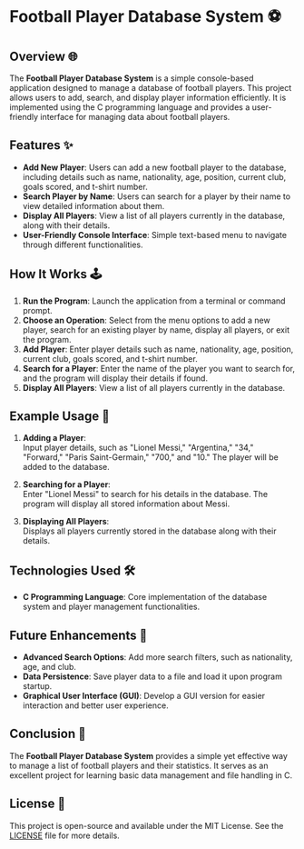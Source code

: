 # Football Player Database System ⚽

## Overview 🌐

The **Football Player Database System** is a simple console-based application designed to manage a database of football players. This project allows users to add, search, and display player information efficiently. It is implemented using the C programming language and provides a user-friendly interface for managing data about football players.

## Features ✨

- **Add New Player**: Users can add a new football player to the database, including details such as name, nationality, age, position, current club, goals scored, and t-shirt number.
- **Search Player by Name**: Users can search for a player by their name to view detailed information about them.
- **Display All Players**: View a list of all players currently in the database, along with their details.
- **User-Friendly Console Interface**: Simple text-based menu to navigate through different functionalities.

## How It Works 🕹️

1. **Run the Program**: Launch the application from a terminal or command prompt.
2. **Choose an Operation**: Select from the menu options to add a new player, search for an existing player by name, display all players, or exit the program.
3. **Add Player**: Enter player details such as name, nationality, age, position, current club, goals scored, and t-shirt number.
4. **Search for a Player**: Enter the name of the player you want to search for, and the program will display their details if found.
5. **Display All Players**: View a list of all players currently in the database.

## Example Usage 🚀

1. **Adding a Player**:  
   Input player details, such as "Lionel Messi," "Argentina," "34," "Forward," "Paris Saint-Germain," "700," and "10." The player will be added to the database.
   
2. **Searching for a Player**:  
   Enter "Lionel Messi" to search for his details in the database. The program will display all stored information about Messi.

3. **Displaying All Players**:  
   Displays all players currently stored in the database along with their details.

## Technologies Used 🛠️

- **C Programming Language**: Core implementation of the database system and player management functionalities.

## Future Enhancements 🚧

- **Advanced Search Options**: Add more search filters, such as nationality, age, and club.
- **Data Persistence**: Save player data to a file and load it upon program startup.
- **Graphical User Interface (GUI)**: Develop a GUI version for easier interaction and better user experience.

## Conclusion 📝

The **Football Player Database System** provides a simple yet effective way to manage a list of football players and their statistics. It serves as an excellent project for learning basic data management and file handling in C.


## License 📄

This project is open-source and available under the MIT License. See the [LICENSE](LICENSE) file for more details.
